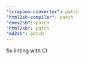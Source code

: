 ```yaml
---
"scrapbox-converter": patch
"html2sb-compiler": patch
"enex2sb": patch
"html2sb": patch
"md2sb": patch
---
```


fix linting with CI
